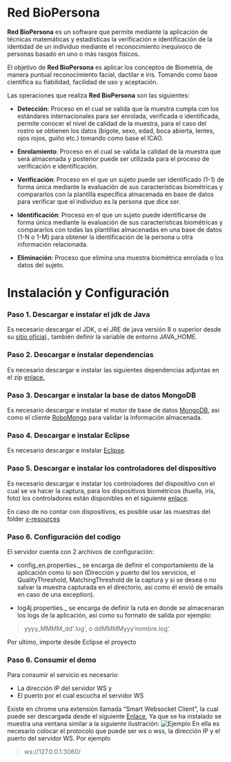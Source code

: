 # Red BioPersona

**Red BioPersona** es un software que permite mediante la aplicación de técnicas matemáticas y estadísticas la verificación e identificación de la identidad de un individuo mediante el reconocimiento inequívoco de personas basado en uno o más rasgos físicos.

El objetivo de **Red BioPersona** es aplicar los conceptos de Biometría, de manera puntual reconocimiento facial, dactilar e iris. Tomando como base científica su fiabilidad, facilidad de uso y aceptación.

Las operaciones que realiza **Red BioPersona** son las siguientes:

- **Detección**: Proceso en el cual se valida que la muestra cumpla con los estándares internacionales para ser enrolada, verificada o identificada, permite conocer el nivel de calidad de la muestra, para el caso del rostro se obtienen los datos (bigote, sexo, edad, boca abierta, lentes, ojos rojos, guiño etc.) tomando como base el ICAO.

- **Enrolamiento**: Proceso en el cual se valida la calidad de la muestra que será almacenada y posterior puede ser utilizada para el proceso de verificación e identificación.

- **Verificación**: Proceso en el que un sujeto puede ser identificado (1-1) de forma única mediante la evaluación de sus características biométricas y compararlos con la plantilla específica almacenada en base de datos para verificar que el individuo es la persona que dice ser.

- **Identificación**: Proceso en el que un sujeto puede identificarse de forma única mediante la evaluación de sus características biométricas y compararlos con todas las plantillas almacenadas en una base de datos (1-N o 1-M) para obtener la identificación de la persona u otra información relacionada.

- **Eliminación**: Proceso que elimina una muestra biométrica enrolada o los datos del sujeto.

# Instalación y Configuración

### Paso 1. Descargar e instalar el jdk de Java

Es necesario descargar el JDK, o el JRE de java versión 8 o superior desde su [sitio oficial](https://www.oracle.com/technetwork/java/javase/downloads/jdk8-downloads-2133151.html)., también definir la variable de entorno JAVA_HOME.

### Paso 2. Descargar e instalar dependencias

Es necesario descargar e instalar las siguientes dependencias adjuntas en el zip [enlace.](https://www.dropbox.com/sh/pmwvbu7lxmithxv/AADQ30BTzS0zy8wOZZTwRj2Aa?dl=0)

### Paso 3. Descargar e instalar la base de datos MongoDB
Es necesario descargar e instalar el motor de base de datos [MongoDB](https://www.mongodb.com/es), asi como el cliente [RoboMongo](https://robomongo.org/) para validar la información almacenada.

### Paso 4. Descargar e instalar Eclipse
Es necesario descargar e instalar [Eclipse](https://www.eclipse.org/downloads/).


### Paso 5. Descargar e instalar los controladores del dispositivo

Es necesario descargar e instalar los controladores del dispositivo con el cual se va hacer la captura, para los dispositivos biométricos (huella, iris, foto) los controladores están disponibles en el siguiente [enlace](https://download.neurotechnology.com/Scanner_Drivers.zip).

En caso de no contar con dispositivos, es posible usar las muestras del folder [x-resources](https://gitlab.com/redbiopersona/x-resources "x-resources")

### Paso 6.  Configuración del codigo

El servidor cuenta con 2 archivos de configuración:
- config_en.properties._ se encarga de definir el comportamiento de la aplicación como lo son (Dirección y puerto del los servicios, el QualityThreshold, MatchingThreshold de la captura y si se desea o no salvar la muestra capturada en el directorio, así como él envió de emails en caso de una exception).

- log4j.properties._ se encarga de definir la ruta en donde se almacenaran los logs de la aplicación, así como su formato de salida por ejemplo:

> yyyy_MMMM_dd'.log', o ddMMMMyyy’nombre.log’.

Por ultimo, importe desde Eclipse el proyecto

### Paso 6.  Consumir el demo


Para consumir el servicio es necesario:
- La dirección IP del servidor WS y
- El puerto por el cual escucha el servidor WS

Existe en chrome una extensión llamada “Smart Websocket Client”, la cual puede ser descargada desde el siguiente [Enlace](https://chrome.google.com/webstore/detail/smart-websocket-client/omalebghpgejjiaoknljcfmglgbpocdp), Ya que se ha instalado se muestra una ventana similar a la siguiente ilustración:
![Ejemplo](https://raw.githubusercontent.com/obarrera99/redBioPersona/main/utilerias/ejemploClient.png)
En ella es necesario colocar el protocolo que puede ser ws o wss, la dirección IP y el puerto del servidor WS. Por ejemplo

> ws://127.0.0.1:3060/
